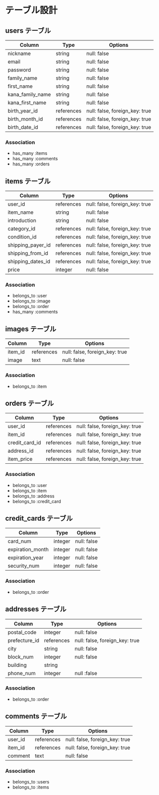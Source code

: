 # テーブル設計

## users テーブル

| Column           | Type       | Options                        |
| ---------------- | ---------- | ------------------------------ |
| nickname         | string     | null: false                    |
| email            | string     | null: false                    |
| password         | string     | null: false                    |
| family_name      | string     | null: false                    |
| first_name       | string     | null: false                    |
| kana_family_name | string     | null: false                    |
| kana_first_name  | string     | null: false                    |
| birth_year_id    | references | null: false, foreign_key: true |
| birth_month_id   | references | null: false, foreign_key: true |
| birth_date_id    | references | null: false, foreign_key: true |

### Association
- has_many :items
- has_many :comments
- has_many :orders

## items テーブル

| Column            | Type       | Options                        |
| ----------------- | ---------- | ------------------------------ |
| user_id           | references | null: false, foreign_key: true |
| item_name         | string     | null: false                    |
| introduction      | string     | null: false                    |
| category_id       | references | null: false, foreign_key: true |
| condition_id      | references | null: false, foreign_key: true |
| shipping_payer_id | references | null: false, foreign_key: true |
| shipping_from_id  | references | null: false, foreign_key: true |
| shipping_dates_id | references | null: false, foreign_key: true |
| price             | integer    | null: false                    |

### Association
- belongs_to :user
- belongs_to :image
- belongs_to :order
- has_many   :comments

## images テーブル

| Column  | Type       | Options                        |
| ------- | ---------- | ------------------------------ |
| item_id | references | null: false, foreign_key: true |
| image   | text       | null: false                    |

### Association

- belongs_to :item

## orders テーブル

| Column         | Type       | Options                        |
| -------------- | ---------- | ------------------------------ |
| user_id        | references | null: false, foreign_key: true |
| item_id        | references | null: false, foreign_key: true |
| credit_card_id | references | null: false, foreign_key: true |
| address_id     | references | null: false, foreign_key: true |
| item_price     | references | null: false, foreign_key: true |

### Association

- belongs_to :user
- belongs_to :item
- belongs_to :address
- belongs_to :credit_card

## credit_cards テーブル

| Column           | Type    | Options     |
| ---------------- | ------- | ----------- |
| card_num         | integer | null: false |
| expiration_month | integer | null: false |
| expiration_year  | integer | null: false |
| security_num     | integer | null: false |

### Association

- belongs_to :order

## addresses テーブル

| Column        | Type       | Options                        |
| ------------- | ---------- | ------------------------------ |
| postal_code   | integer    | null: false                    |
| prefecture_id | references | null: false, foreign_key: true |
| city          | string     | null: false                    |
| block_num     | integer    | null: false                    |
| building      | string     |                                |
| phone_num     | integer    | null :false                    |

### Association

- belongs_to :order

## comments テーブル

| Column    | Type       | Options                        |
| --------- | ---------- | ------------------------------ |
| user_id   | references | null: false, foreign_key: true |
| item_id   | references | null: false, foreign_key: true |
| comment   | text       | null: false                    |

### Association
- belongs_to :users
- belongs_to :items